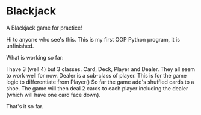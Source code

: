 # Blackjack
A Blackjack game for practice!

Hi to anyone who see's this. This is my first OOP Python program, it is unfinished.

What is working so far:

I have 3 (well 4) but 3 classes. Card, Deck, Player and Dealer.
They all seem to work well for now. Dealer is a sub-class of player. This is for the game logic to differentiate from Player()
So far the game add's shuffled cards to a shoe. The game will then deal 2 cards to each player including the dealer (which will have one card face down).

That's it so far.

